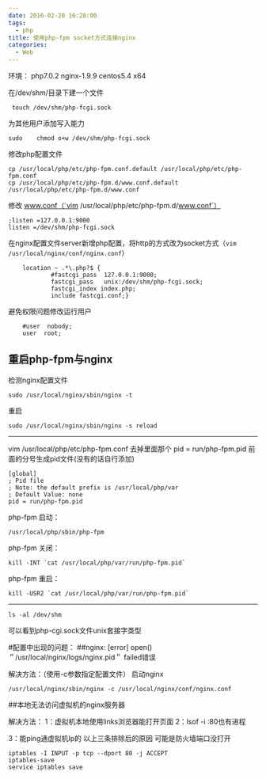 ```yaml
---
date: 2016-02-20 16:28:00
tags:
  - php
title: 使用php-fpm socket方式连接nginx
categories:
  - Web
---
```


环境：
php7.0.2
nginx-1.9.9
centos5.4 x64

在/dev/shm/目录下建一个文件

     touch /dev/shm/php-fcgi.sock

为其他用户添加写入能力
    
    sudo    chmod o+w /dev/shm/php-fcgi.sock

修改php配置文件

    cp /usr/local/php/etc/php-fpm.conf.default /usr/local/php/etc/php-fpm.conf
    cp /usr/local/php/etc/php-fpm.d/www.conf.default /usr/local/php/etc/php-fpm.d/www.conf
    
修改 www.conf（`vim /usr/local/php/etc/php-fpm.d/www.conf`）
  
    ;listen =127.0.0.1:9000
    listen =/dev/shm/php-fcgi.sock
    
在nginx配置文件server新增php配置，将http的方式改为socket方式（`vim /usr/local/nginx/conf/nginx.conf`）

        location ~ .*\.php?$ {
                #fastcgi_pass  127.0.0.1:9000;
                fastcgi_pass   unix:/dev/shm/php-fcgi.sock;
                fastcgi_index index.php;
                include fastcgi.conf;}
                
避免权限问题修改运行用户

        #user  nobody;
        user  root;        

重启php-fpm与nginx
------------------------------
检测nginx配置文件

    sudo /usr/local/nginx/sbin/nginx -t

重启

    sudo /usr/local/nginx/sbin/nginx -s reload

------------------------------
vim /usr/local/php/etc/php-fpm.conf 去掉里面那个 pid = run/php-fpm.pid 前面的分号生成pid文件(没有的话自行添加)

    [global]
    ; Pid file
    ; Note: the default prefix is /usr/local/php/var
    ; Default Value: none
    pid = run/php-fpm.pid


php-fpm 启动：
    
    /usr/local/php/sbin/php-fpm
php-fpm 关闭：

    kill -INT `cat /usr/local/php/var/run/php-fpm.pid`
    
php-fpm 重启：

    kill -USR2 `cat /usr/local/php/var/run/php-fpm.pid`
    
------------------------------

    ls -al /dev/shm

可以看到php-cgi.sock文件unix套接字类型


#配置中出现的问题：
##nginx: [error] open() ＂/usr/local/nginx/logs/nginx.pid＂ failed错误

解决方法：（使用-c参数指定配置文件）
启动nginx

    /usr/local/nginx/sbin/nginx -c /usr/local/nginx/conf/nginx.conf

##本地无法访问虚拟机的nginx服务器

解决方法：
1：虚拟机本地使用links浏览器能打开页面
2：lsof -i :80也有进程

3：能ping通虚拟机Ip的
以上三条排除后的原因
可能是防火墙端口没打开 

    iptables -I INPUT -p tcp --dport 80 -j ACCEPT 
    iptables-save
    service iptables save